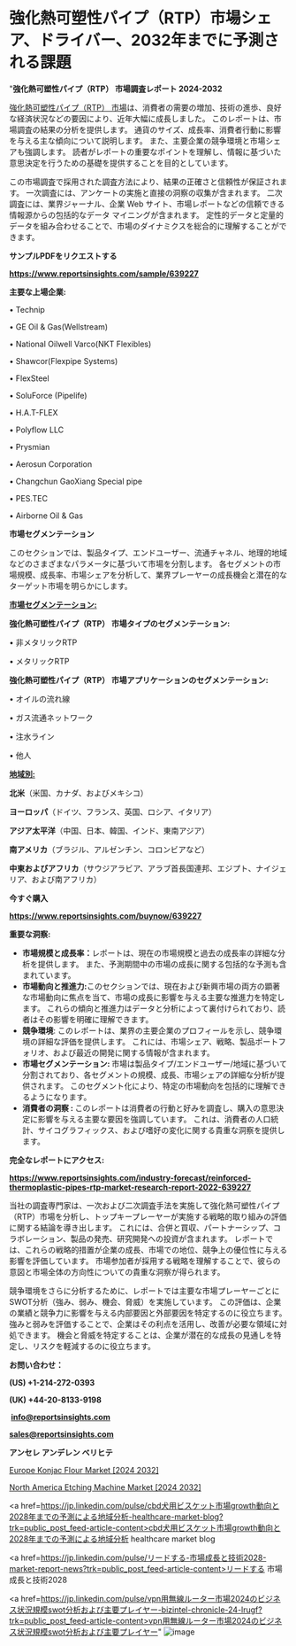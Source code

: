 # 強化熱可塑性パイプ（RTP）市場シェア、ドライバー、2032年までに予測される課題

"<strong>強化熱可塑性パイプ（RTP） 市場調査レポート 2024-2032</strong>

<a href=https://www.reportsinsights.com/sample/639227>強化熱可塑性パイプ（RTP） 市場</a>は、消費者の需要の増加、技術の進歩、良好な経済状況などの要因により、近年大幅に成長しました。 このレポートは、市場調査の結果の分析を提供します。 通貨のサイズ、成長率、消費者行動に影響を与える主な傾向について説明します。 また、主要企業の競争環境と市場シェアも強調します。 読者がレポートの重要なポイントを理解し、情報に基づいた意思決定を行うための基礎を提供することを目的としています。

この市場調査で採用された調査方法により、結果の正確さと信頼性が保証されます。 一次調査には、アンケートの実施と直接の洞察の収集が含まれます。 二次調査には、業界ジャーナル、企業 Web サイト、市場レポートなどの信頼できる情報源からの包括的なデータ マイニングが含まれます。 定性的データと定量的データを組み合わせることで、市場のダイナミクスを総合的に理解することができます。

<strong><b>サンプルPDFをリクエストする</b></strong>

<a href=https://www.reportsinsights.com/sample/639227><strong><u>https://www.reportsinsights.com/sample/639227</u></strong></a>

<strong>主要な上場企業:</strong>

• Technip

• GE Oil & Gas(Wellstream)

• National Oilwell Varco(NKT Flexibles)

• Shawcor(Flexpipe Systems)

• FlexSteel

• SoluForce (Pipelife)

• H.A.T-FLEX

• Polyflow LLC

• Prysmian

• Aerosun Corporation

• Changchun GaoXiang Special pipe

• PES.TEC

• Airborne Oil & Gas

<strong>市場セグメンテーション</strong>

このセクションでは、製品タイプ、エンドユーザー、流通チャネル、地理的地域などのさまざまなパラメータに基づいて市場を分割します。 各セグメントの市場規模、成長率、市場シェアを分析して、業界プレーヤーの成長機会と潜在的なターゲット市場を明らかにします。

<strong><u>市場セグメンテーション</u></strong><strong><u>:</u></strong>

<strong>強化熱可塑性パイプ（RTP） 市場タイプのセグメンテーション:</strong>

• 非メタリックRTP

• メタリックRTP

<strong>強化熱可塑性パイプ（RTP） 市場アプリケーションのセグメンテーション:</strong>

• オイルの流れ線

• ガス流通ネットワーク

• 注水ライン

• 他人

<strong><u>地域別</u></strong><strong><u>:</u></strong>

<strong>北米</strong>（米国、カナダ、およびメキシコ）

<strong>ヨーロッパ</strong>（ドイツ、フランス、英国、ロシア、イタリア）

<strong>アジア太平洋</strong>（中国、日本、韓国、インド、東南アジア）

<strong>南アメリカ</strong>（ブラジル、アルゼンチン、コロンビアなど）

<strong>中東およびアフリカ</strong>（サウジアラビア、アラブ首長国連邦、エジプト、ナイジェリア、および南アフリカ）

<strong>今すぐ購入</strong>

<a href=https://www.reportsinsights.com/buynow/639227><strong><u>https://www.reportsinsights.com/buynow/639227</u></strong></a>

<strong>重要な洞察:</strong>
<ul>
  <li><strong>市場規模と成長率：</strong>レポートは、現在の市場規模と過去の成長率の詳細な分析を提供します。 また、予測期間中の市場の成長に関する包括的な予測も含まれています。</li>
  <li><strong>市場動向と推進力:</strong>このセクションでは、現在および新興市場の両方の顕著な市場動向に焦点を当て、市場の成長に影響を与える主要な推進力を特定します。 これらの傾向と推進力はデータと分析によって裏付けられており、読者はその影響を明確に理解できます。</li>
  <li><strong>競争環境</strong>: このレポートは、業界の主要企業のプロフィールを示し、競争環境の詳細な評価を提供します。 これには、市場シェア、戦略、製品ポートフォリオ、および最近の開発に関する情報が含まれます。</li>
  <li><strong>市場セグメンテーション: </strong>市場は製品タイプ/エンドユーザー/地域に基づいて分割されており、各セグメントの規模、成長、市場シェアの詳細な分析が提供されます。 このセグメント化により、特定の市場動向を包括的に理解できるようになります。</li>
  <li><strong>消費者の洞察 : </strong>このレポートは消費者の行動と好みを調査し、購入の意思決定に影響を与える主要な要因を強調しています。 これは、消費者の人口統計、サイコグラフィックス、および嗜好の変化に関する貴重な洞察を提供します。</li>
</ul>
<strong>完全なレポートにアクセス:</strong>

<a href=https://www.reportsinsights.com/industry-forecast/reinforced-thermoplastic-pipes-rtp-market-research-report-2022-639227><strong><u><b>https://www.reportsinsights.com/industry-forecast/reinforced-thermoplastic-pipes-rtp-market-research-report-2022-639227</b></u></strong></a>

当社の調査専門家は、一次および二次調査手法を実施して強化熱可塑性パイプ（RTP）市場を分析し、トップキープレーヤーが実施する戦略的取り組みの評価に関する結論を導き出します。 これには、合併と買収、パートナーシップ、コラボレーション、製品の発売、研究開発への投資が含まれます。 レポートでは、これらの戦略的措置が企業の成長、市場での地位、競争上の優位性に与える影響を評価しています。 市場参加者が採用する戦略を理解することで、彼らの意図と市場全体の方向性についての貴重な洞察が得られます。

競争環境をさらに分析するために、レポートでは主要な市場プレーヤーごとにSWOT分析（強み、弱み、機会、脅威）を実施しています。 この評価は、企業の業績と競争力に影響を与える内部要因と外部要因を特定するのに役立ちます。 強みと弱みを評価することで、企業はその利点を活用し、改善が必要な領域に対処できます。 機会と脅威を特定することは、企業が潜在的な成長の見通しを特定し、リスクを軽減するのに役立ちます。

<strong>お問い合わせ：</strong>

<strong>(US) +1-214-272-0393</strong>

<strong>(UK) +44-20-8133-9198</strong>

<strong> </strong><a href=info@reportsinsights.com><strong><u>info@reportsinsights.com</u></strong></a>

<a href=sales@reportsinsights.com><strong><u>sales@reportsinsights.com</u></strong></a>

<strong>アンセレ アンデレン ベリヒテ</strong>

<a href=https://www.linkedin.com/pulse/europe-konjac-flour-market-cagr-key-insights-lqy6e/>Europe Konjac Flour Market [2024 2032]</a>

<a href=https://www.linkedin.com/pulse/north-america-etching-machine-market-growth-focused-muhbf/>North America Etching Machine Market [2024 2032]</a>

<a href=https://jp.linkedin.com/pulse/cbd犬用ビスケット市場growth動向と2028年までの予測による地域分析-healthcare-market-blog?trk=public_post_feed-article-content>cbd犬用ビスケット市場growth動向と2028年までの予測による地域分析 healthcare market blog</a>

<a href=https://jp.linkedin.com/pulse/リードする-市場成長と技術2028-market-report-news?trk=public_post_feed-article-content>リードする 市場成長と技術2028</a>

<a href=https://jp.linkedin.com/pulse/vpn用無線ルーター市場2024のビジネス状況規模swot分析および主要プレイヤー-bizintel-chronicle-24-lrugf?trk=public_post_feed-article-content>vpn用無線ルーター市場2024のビジネス状況規模swot分析および主要プレイヤー</a>"
![image](https://github.com/gayatrid12/RImarketdynamics/assets/158473851/c0c3a3ea-06ac-4900-a7ab-a7b433ff2a44)
